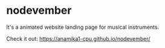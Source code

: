 # nodevember

It's a animated website landing page for musical instruments.

Check it out: https://anamika1-cpu.github.io/nodevember/

